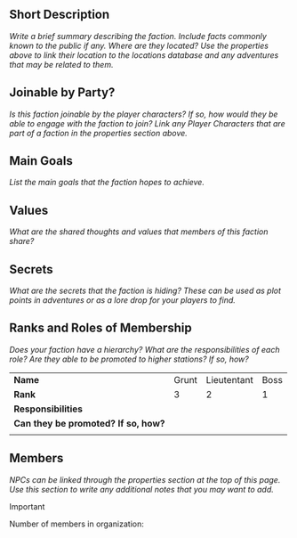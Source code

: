   

## Short Description

_Write a brief summary describing the faction. Include facts commonly known to the public if any. Where are they located? Use the properties above to link their location to the locations database and any adventures that may be related to them._

  

## Joinable by Party?

_Is this faction joinable by the player characters? If so, how would they be able to engage with the faction to join? Link any Player Characters that are part of a faction in the properties section above._

  

## Main Goals

_List the main goals that the faction hopes to achieve._

  

## Values

_What are the shared thoughts and values that members of this faction share?_

## Secrets

_What are the secrets that the faction is hiding? These can be used as plot points in adventures or as a lore drop for your players to find._

## Ranks and Roles of Membership

_Does your faction have a hierarchy? What are the responsibilities of each role? Are they able to be promoted to higher stations? If so, how?_

|   |   |   |   |
|---|---|---|---|
|**Name**|Grunt|Lieutentant|Boss|
|**Rank**|3|2|1|
|**Responsibilities**||||
|**Can they be promoted? If so, how?**||||
|||||

## Members

_NPCs can be linked through the properties section at the top of this page. Use this section to write any additional notes that you may want to add._

> [!important]  
> Number of members in organization:
